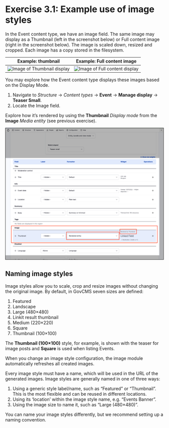 # Exercise 3.1: Example use of image styles

In the Event content type, we have an image field. The same image may display as a Thumbnail (left in the screenshot below) or Full content image (right in the screenshot below). The image is scaled down, resized and cropped. Each image has a copy stored in the filesystem.

| Example: thumbnail                                       | Example: Full content image                                       |
| -------------------------------------------------------- | ----------------------------------------------------------------- |
| ![Image of Thumbnail display](../.gitbook/assets/57.png) | ![Image of Full content display](<../.gitbook/assets/58 (1).png>) |

You may explore how the Event content type displays these images based on the Display Mode.

1. Navigate to _Structure_ → _Content types_ → **Event** → **Manage display** → **Teaser Small**.
2. Locate the Image field.

Explore how it’s rendered by using the **Thumbnail** _Display mode_ from the **Image** _Media entity_ (see previous exercise).

![Image of image display](../.gitbook/assets/Ex-3-1-Image-Style-3.png)

## Naming image styles

Image styles allow you to scale, crop and resize images without changing the original image. By default, in GovCMS seven sizes are defined:

1. Featured
2. Landscape
3. Large (480×480)
4. Linkit result thumbnail
5. Medium (220×220)
6. Square
7. Thumbnail (100×100)

The **Thumbnail (100×100)** style, for example, is shown with the teaser for image posts and **Square** is used when listing Events.

When you change an image style configuration, the image module automatically refreshes all created images.

Every image style must have a name, which will be used in the URL of the generated images. Image styles are generally named in one of three ways:

1. Using a generic style label/name, such as “Featured” or “Thumbnail”. This is the most flexible and can be reused in different locations.
2. Using its ‘location’ within the image style name, e.g. “Events Banner”.
3. Using the image size to name it, such as “Large (480×480)”.

You can name your image styles differently, but we recommend setting up a naming convention.
